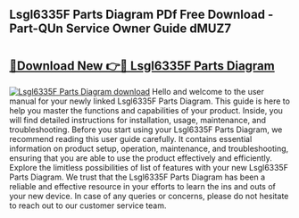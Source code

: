 ## Lsgl6335F Parts Diagram PDf Free Download - Part-QUn Service Owner Guide dMUZ7

# <h2><a href="http://dftmris.blite.top/?on=Lsgl6335F+Parts+Diagram">🔗Download New 👉🔴 Lsgl6335F Parts Diagram</a></h2>

[![Lsgl6335F Parts Diagram download](https://i.imgur.com/lujVjoI.png)](http://dftmris.blite.top/?on=Lsgl6335F+Parts+Diagram)
Hello and welcome to the user manual for your newly linked Lsgl6335F Parts Diagram. This guide is here to help you master the functions and capabilities of your product. Inside, you will find detailed instructions for installation, usage, maintenance, and troubleshooting. Before you start using your Lsgl6335F Parts Diagram, we recommend reading this user guide carefully. It contains essential information on product setup, operation, maintenance, and troubleshooting, ensuring that you are able to use the product effectively and efficiently. Explore the limitless possibilities of list of features with your new Lsgl6335F Parts Diagram. We trust that the Lsgl6335F Parts Diagram has been a reliable and effective resource in your efforts to learn the ins and outs of your new device. In case of any queries or concerns, please do not hesitate to reach out to our customer service team.

